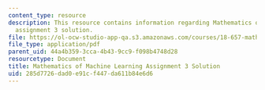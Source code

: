 ```yaml
---
content_type: resource
description: This resource contains information regarding Mathematics of machine learning
  assignment 3 solution.
file: https://ol-ocw-studio-app-qa.s3.amazonaws.com/courses/18-657-mathematics-of-machine-learning-fall-2015/285d7726dad0e91cf447da611b84e6d6_MIT18_657F15_PS3_Sol.pdf
file_type: application/pdf
parent_uid: 44a4b359-3cca-4b43-9cc9-f098b4748d28
resourcetype: Document
title: Mathematics of Machine Learning Assignment 3 Solution
uid: 285d7726-dad0-e91c-f447-da611b84e6d6
---
```

